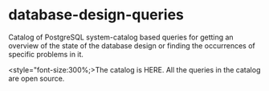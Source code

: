 # database-design-queries
Catalog of PostgreSQL system-catalog based queries for getting an overview of the state of the database design or finding the occurrences of specific problems in it.

<style="font-size:300%;>The catalog is HERE. All the queries in the catalog are open source.</style>
